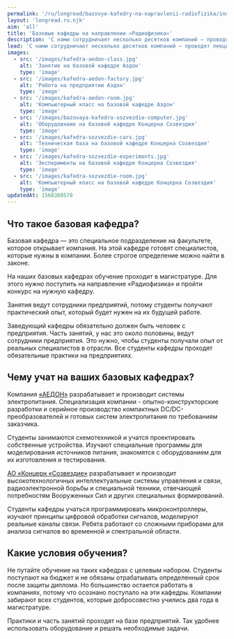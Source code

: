 ```yaml
---
permalink: '/ru/longread/bazovye-kafedry-na-napravlenii-radiofizika/index.html'
layout: 'longread.ru.njk'
aim: 'all'
title: 'Базовые кафедры на направлении «Радиофизика»'
description: 'С нами сотрудничает несколько десятков компаний — проводят лекции, стажировки, практики, забирают лучших...'
lead: 'С нами сотрудничает несколько десятков компаний — проводят лекции, стажировки, практики, забирают лучших студентов на работу. Но больше всего мы взаимодействуем с АО «Концерном «Созвездие» и компанией «АЕДОН». Обе эти компании открыли на нашем факультете базовые кафедры.'
images:
  - src: '/images/kafedra-aedon-class.jpg'
    alt: 'Занятие на базовой кафедре Аэдон'
    type: 'image'
  - src: '/images/kafedra-aedon-factory.jpg'
    alt: 'Работа на предприятии Аэдон'
    type: 'image'
  - src: '/images/kafedra-aedon-room.jpg'
    alt: 'Компьютерный класс на базовой кафедре Аэдон'
    type: 'image'
  - src: '/images/bazovaya-kafedra-sozvezdie-computer.jpg'
    alt: 'Оборудовнаие на базовой кафедре Концерна Созвездия'
    type: 'image'
  - src: '/images/kafedra-sozvezdie-cars.jpg'
    alt: 'Техническая база на базовой кафедре Концерна Созвездия'
    type: 'image'
  - src: '/images/kafedra-sozvezdie-experiments.jpg'
    alt: 'Эксперименты на базовой кафедре Концерна Созвездия'
    type: 'image'
  - src: '/images/kafedra-sozvezdie-room.jpg'
    alt: 'Компьютерный класс на базовой кафедре Концерна Созвездия'
    type: 'image'
updatedAt: 1568360578
---
```

Что такое базовая кафедра?
--------------------------

Базовая кафедра — это специальное подразделение на факультете, которое открывает компания. На этой кафедре готовят специалистов, которые нужны в компании. Более строгое определение можно найти в законе.

На наших базовых кафедрах обучение проходит в магистратуре. Для этого нужно поступить на направление «Радиофизика» и пройти конкурс на нужную кафедру.

Занятия ведут сотрудники предприятий, потому студенты получают практический опыт, который будет нужен на их будущей работе.

Заведующий кафедры обязательно должен быть человек с предприятия. Часть занятий, у нас это около половины, ведут сотрудники предприятия. Это нужно, чтобы студенты получали опыт от реальных специалистов в отрасли. Все студенты кафедры проходят обязательные практики на предприятиях.

Чему учат на ваших базовых кафедрах?
------------------------------------

Компания [«АЕДОН»](https://www.aedon.ru) разрабатывает и производит системы электропитания. Специализация компании - опытно-конструкторские разработки и серийное производство компактных DC/DC-преобразователей и готовых систем электропитания по требованиям заказчика.

Студенты занимаются схемотехникой и учатся проектировать собственные устройства. Изучают специальные программы для моделирования источников питания, знакомятся с оборудованием для их изготовления и тестирования.

[АО «Концерн «Созвездие»](https://sozvezdie.su) разрабатывает и производит высокотехнологичных интеллектуальные системы управления и связи, радиоэлектронной борьбы и специальной техники, отвечающей потребностям Вооруженных Сил и других специальных формирований.

Студенты кафедры учаться программировать микроконтроллеры, изучают принципы цифровой обработки сигналов, моделируют реальные каналы связи. Ребята работают со сложными приборами для анализа сигналов во временной и спектральной области.

Какие условия обучения?
-----------------------

Не путайте обучение на таких кафедрах с целевым набором. Студенты поступают на бюджет и не обязаны отрабатывать определенный срок после защиты диплома. Но большинство остается работать в компаниях, потому что осознано поступало на эти кафедры. Компании забирают всех студентов, которые добросовестно учились два года в магистратуре.

Практики и часть занятий проходят на базе предприятий. Так удобнее использовать оборудование и решать необходимые задачи.
